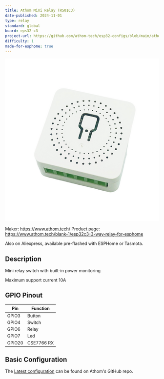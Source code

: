 ```yaml
---
title: Athom Mini Relay (RS01C3)
date-published: 2024-11-01
type: relay
standard: global
board: eps32-c3
project-url: https://github.com/athom-tech/esp32-configs/blob/main/athom-mini-relay-v2.yaml
difficulty: 1
made-for-esphome: true
---
```


![alt text](athom_RS01C3.webp "Athom Mini Relay - RS01C3-ESP")

Maker: https://www.athom.tech/
Product page: https://www.athom.tech/blank-1/esp32c3-3-way-relay-for-esphome

Also on Aliexpress, available pre-flashed with ESPHome or Tasmota.

## Description

Mini relay switch with built-in power monitoring

Maximum support current 10A

## GPIO Pinout

| Pin    | Function   |
| ------ | ---------- |
| GPIO3  | Button     |
| GPIO4  | Switch     |
| GPIO6  | Relay      |
| GPIO7  | Led        |
| GPIO20 | CSE7766 RX |

## Basic Configuration

The [Latest configuration](https://github.com/athom-tech/esp32-configs/blob/main/athom-mini-relay-v2.yaml)
can be found on Athom's GitHub repo.
